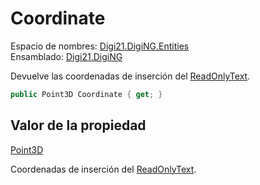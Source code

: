 # Coordinate

Espacio de nombres: [Digi21.DigiNG.Entities](../../../)  
Ensamblado: [Digi21.DigiNG](../../../../)

Devuelve las coordenadas de inserción del [ReadOnlyText](../).

```csharp
public Point3D Coordinate { get; }
```

## Valor de la propiedad

[Point3D](../../../../digi21.math/clases/point3d.md)

Coordenadas de inserción del [ReadOnlyText](../).



